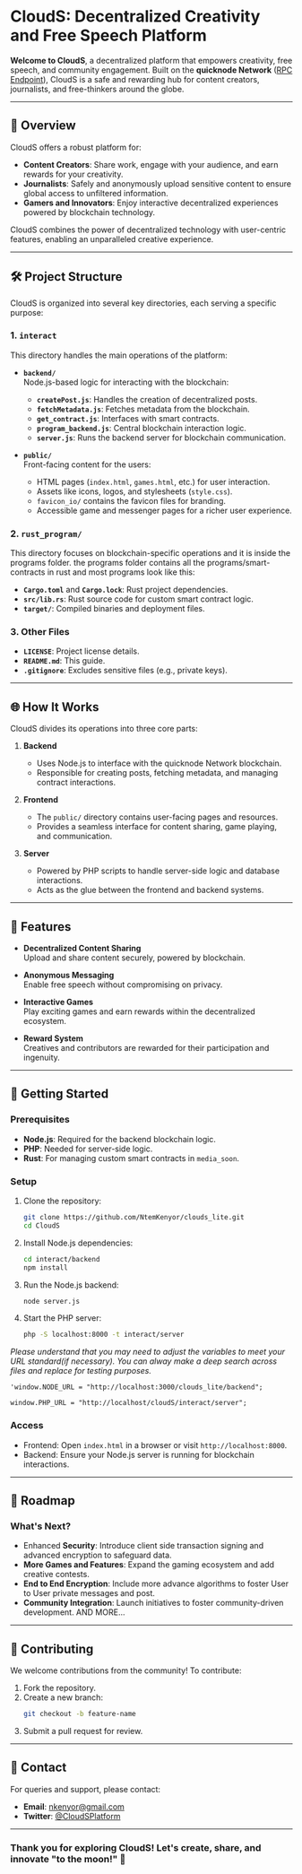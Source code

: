 # CloudS: Decentralized Creativity and Free Speech Platform

**Welcome to CloudS**, a decentralized platform that empowers creativity, free speech, and community engagement. Built on the **quicknode Network** ([RPC Endpoint](https://spring-quick-surf.solana-devnet.quiknode.pro/016ff48f0f7c3f1520e515c01dca9a83ef528317)), CloudS is a safe and rewarding hub for content creators, journalists, and free-thinkers around the globe.

---

## 🚀 **Overview**

CloudS offers a robust platform for:
- **Content Creators**: Share work, engage with your audience, and earn rewards for your creativity.
- **Journalists**: Safely and anonymously upload sensitive content to ensure global access to unfiltered information.
- **Gamers and Innovators**: Enjoy interactive decentralized experiences powered by blockchain technology.

CloudS combines the power of decentralized technology with user-centric features, enabling an unparalleled creative experience.

---

## 🛠️ **Project Structure**

CloudS is organized into several key directories, each serving a specific purpose:

### 1. **`interact`**
This directory handles the main operations of the platform:
   - **`backend/`**  
     Node.js-based logic for interacting with the blockchain:
     - **`createPost.js`**: Handles the creation of decentralized posts.
     - **`fetchMetadata.js`**: Fetches metadata from the blockchain.
     - **`get_contract.js`**: Interfaces with smart contracts.
     - **`program_backend.js`**: Central blockchain interaction logic.
     - **`server.js`**: Runs the backend server for blockchain communication.

   - **`public/`**  
     Front-facing content for the users:
     - HTML pages (`index.html`, `games.html`, etc.) for user interaction.
     - Assets like icons, logos, and stylesheets (`style.css`).
     - `favicon_io/` contains the favicon files for branding.
     - Accessible game and messenger pages for a richer user experience.

   <!-- - **`server/`**  
     Contains PHP-based server-side logic:
     - **`app.php`**: Core server application logic.
     - **`db.php`**: Handles database connections.
     - Other PHP scripts for auxiliary server operations.
 -->

### 2. **`rust_program/`**
   This directory focuses on blockchain-specific operations and it is inside the programs folder. the programs folder contains all the programs/smart-contracts in rust and most programs look like this:
   - **`Cargo.toml`** and **`Cargo.lock`**: Rust project dependencies.
   - **`src/lib.rs`**: Rust source code for custom smart contract logic.
   - **`target/`**: Compiled binaries and deployment files.

### 3. **Other Files**
   - **`LICENSE`**: Project license details.
   - **`README.md`**: This guide.
   - **`.gitignore`**: Excludes sensitive files (e.g., private keys).

---

## 🌐 **How It Works**

CloudS divides its operations into three core parts:

1. **Backend**  
   - Uses Node.js to interface with the quicknode Network blockchain.
   - Responsible for creating posts, fetching metadata, and managing contract interactions.

2. **Frontend**  
   - The `public/` directory contains user-facing pages and resources.
   - Provides a seamless interface for content sharing, game playing, and communication.

3. **Server**  
   - Powered by PHP scripts to handle server-side logic and database interactions.
   - Acts as the glue between the frontend and backend systems.

---

## 🌟 **Features**

- **Decentralized Content Sharing**  
   Upload and share content securely, powered by blockchain.

- **Anonymous Messaging**  
   Enable free speech without compromising on privacy.

- **Interactive Games**  
   Play exciting games and earn rewards within the decentralized ecosystem.

- **Reward System**  
   Creatives and contributors are rewarded for their participation and ingenuity.

---

## 🔧 **Getting Started**

### Prerequisites
- **Node.js**: Required for the backend blockchain logic.
- **PHP**: Needed for server-side logic.
- **Rust**: For managing custom smart contracts in `media_soon`.

### Setup
1. Clone the repository:
   ```bash
   git clone https://github.com/NtemKenyor/clouds_lite.git
   cd CloudS
   ```
2. Install Node.js dependencies:
   ```bash
   cd interact/backend
   npm install
   ```
3. Run the Node.js backend:
   ```bash
   node server.js
   ```
4. Start the PHP server:
   ```bash
   php -S localhost:8000 -t interact/server
   ```
*Please understand that you may need to adjust the variables to meet your URL standard(if necessary). You can alway make a deep search across files and replace for testing purposes.*
```
'window.NODE_URL = "http://localhost:3000/clouds_lite/backend";

window.PHP_URL = "http://localhost/cloudS/interact/server";
```


### Access
- Frontend: Open `index.html` in a browser or visit `http://localhost:8000`.
- Backend: Ensure your Node.js server is running for blockchain interactions.

---

## 🚧 **Roadmap**

### What's Next?
- Enhanced **Security**: Introduce client side transaction signing and advanced encryption to safeguard data.
- **More Games and Features**: Expand the gaming ecosystem and add creative contests.
- **End to End Encryption**: Include more advance algorithms to foster User to User private messages and post.
- **Community Integration**: Launch initiatives to foster community-driven development. AND MORE...

---

## 🤝 **Contributing**

We welcome contributions from the community! To contribute:
1. Fork the repository.
2. Create a new branch:
   ```bash
   git checkout -b feature-name
   ```
3. Submit a pull request for review.

---

## 💬 **Contact**

For queries and support, please contact:
- **Email**: nkenyor@gmail.com
- **Twitter**: [@CloudSPlatform](https://twitter.com/NKenyor)

---

### Thank you for exploring CloudS! Let's create, share, and innovate **"to the moon!"** 🚀